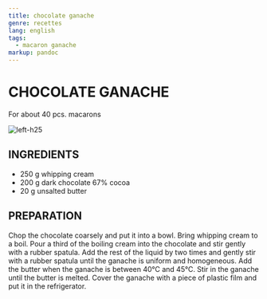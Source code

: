```yaml
---
title: chocolate ganache
genre: recettes
lang: english
tags:
  - macaron ganache
markup: pandoc
---
```


# CHOCOLATE GANACHE

For about 40 pcs. macarons

![](/home/fred/.repo/traductions/recettes/images/macaron_chocolat.jpg "left-h25")

## INGREDIENTS


- 250 g whipping cream
- 200 g dark chocolate 67% cocoa
- 20 g unsalted butter

## PREPARATION

Chop the chocolate coarsely and put it into a bowl.
Bring whipping cream to a boil.
Pour a third of the boiling cream into the chocolate and stir gently with a rubber spatula.
Add the rest of the liquid by two times and gently stir with a rubber spatula until the ganache is uniform and homogeneous.
Add the butter when the ganache is between 40°C and 45°C.
Stir in the ganache until the butter is melted.
Cover the ganache with a piece of plastic film and put it in the refrigerator.

